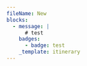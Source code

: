 ```yaml
---
fileName: New
blocks:
  - message: |
      # test
    badges:
      - badge: test
    _template: itinerary
---
```


